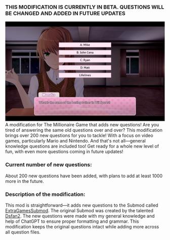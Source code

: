 ### THIS MODIFICATION IS CURRENTLY IN BETA. QUESTIONS WILL BE CHANGED AND ADDED IN FUTURE UPDATES
![Description](https://github.com/Yuuki69g/More-Questions-for-The-Millionaire-Game-Monika-After-Story/blob/main/John.png)
A modification for The Millionaire Game that adds new questions! Are you tired of answering the same old questions over and over? This modification brings over 200 new questions for you to tackle! With a focus on video games, particularly Mario and Nintendo. And that's not all—general knowledge questions are included too! Get ready for a whole new level of fun, with even more questions coming in future updates!

### Current number of new questions: 
About 200 new questions have been added, with plans to add at least 1000 more in the future.

### Description of the modification:

This mod is straightforward—it adds new questions to the Submod called [ExtraGamesSubmod](https://github.com/Dsfan2/ExtraGamesSubmod?tab=readme-ov-file#current-games). 
The original Submod was created by the talented [Dsfan2](https://github.com/Dsfan2).
The new questions were made with my general knowledge and help of ChatGPT to ensure proper formatting and grammar. 
This modification keeps the original questions intact while adding more across all question files.
